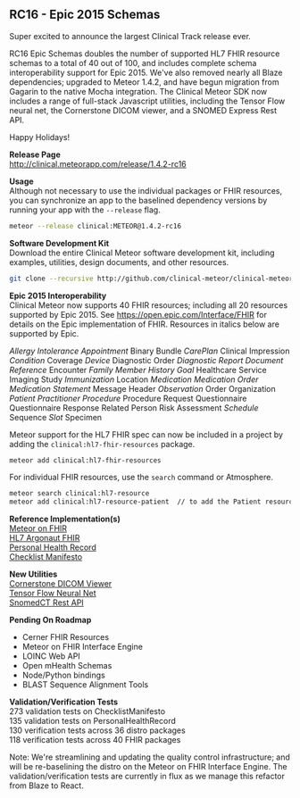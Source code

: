 ## RC16 - Epic 2015 Schemas  

Super excited to announce the largest Clinical Track release ever.  

RC16 Epic Schemas doubles the number of supported HL7 FHIR resource schemas to a total of 40 out of 100, and includes complete schema interoperability support for Epic 2015.  We've also removed nearly all Blaze dependencies; upgraded to Meteor 1.4.2, and have begun migration from Gagarin to the native Mocha integration.  The Clinical Meteor SDK now includes a range of full-stack Javascript utilities, including the Tensor Flow neural net, the Cornerstone DICOM viewer, and a SNOMED Express Rest API.  

Happy Holidays!

**Release Page**  
http://clinical.meteorapp.com/release/1.4.2-rc16

**Usage**  
Although not necessary to use the individual packages or FHIR resources, you can synchronize an app to the baselined dependency versions by running your app with the `--release` flag.

```bash
meteor --release clinical:METEOR@1.4.2-rc16
```

**Software Development Kit**   
Download the entire Clinical Meteor software development kit, including examples, utilities, design documents, and other resources.  
```bash
git clone --recursive http://github.com/clinical-meteor/clinical-meteor ClinicalMeteor
```

**Epic 2015 Interoperability**  
Clinical Meteor now supports 40 FHIR resources; including all 20 resources supported by Epic 2015.  See https://open.epic.com/Interface/FHIR for details on the Epic implementation of FHIR.  Resources in italics below are supported by Epic.  

_Allergy Intolerance_
_Appointment_
Binary
Bundle
_CarePlan_
Clinical Impression
_Condition_
Coverage
_Device_
Diagnostic Order
_Diagnostic Report_
_Document Reference_
Encounter
_Family Member History_
_Goal_
Healthcare Service
Imaging Study
_Immunization_
Location
_Medication_
_Medication Order_
_Medication Statement_
Message Header
_Observation_
Order
Organization
_Patient_
_Practitioner_
_Procedure_
Procedure Request
Questionnaire
Questionnaire Response
Related Person
Risk Assessment
_Schedule_
Sequence
_Slot_
Specimen

Meteor support for the HL7 FHIR spec can now be included in a project by adding the `clinical:hl7-fhir-resources` package.   
```sh
meteor add clinical:hl7-fhir-resources
```
For individual FHIR resources, use the `search` command or Atmosphere.
```sh
meteor search clinical:hl7-resource
meteor add clinical:hl7-resource-patient  // to add the Patient resource
````


**Reference Implementation(s)**  
[Meteor on FHIR](https://github.com/clinical-meteor/meteor-on-fhir)  
[HL7 Argonaut FHIR](https://github.com/clinical-meteor/hl7-argonaut-fhir)  
[Personal Health Record](https://github.com/clinical-meteor/personal-health-record)  
[Checklist Manifesto](https://github.com/clinical-meteor/checklist-manifesto)  


**New Utilities**  
[Cornerstone DICOM Viewer](https://github.com/chafey/cornerstone)  
[Tensor Flow Neural Net](https://github.com/tensorflow/tensorflow)   
[SnomedCT Rest API](https://github.com/IHTSDO/sct-snapshot-rest-api)    


**Pending On Roadmap**  
- Cerner FHIR Resources
- Meteor on FHIR Interface Engine  
- LOINC Web API  
- Open mHealth Schemas  
- Node/Python bindings
- BLAST Sequence Alignment Tools


**Validation/Verification Tests**  
273 validation tests on ChecklistManifesto  
135 validation tests on PersonalHealthRecord  
130 verification tests across 36 distro packages  
118 verification tests across 40 FHIR packages


Note:  We're streamlining and updating the quality control infrastructure; and will be re-baselining the distro on the Meteor on FHIR Interface Engine.  The validation/verification tests are currently in flux as we manage this refactor from Blaze to React.